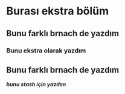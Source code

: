 # Burası ekstra bölüm

## Bunu farklı brnach de yazdım

### Bunu ekstra olarak yazdım

## Bunu farklı brnach de yazdım

***bunu stash için yazdım***